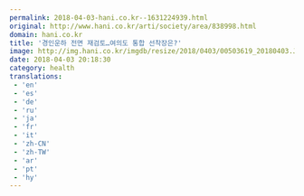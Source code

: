 ```yaml
---
permalink: 2018-04-03-hani.co.kr--1631224939.html
original: http://www.hani.co.kr/arti/society/area/838998.html
domain: hani.co.kr
title: '경인운하 전면 재검토…여의도 통합 선착장은?'
image: http://img.hani.co.kr/imgdb/resize/2018/0403/00503619_20180403.JPG
date: 2018-04-03 20:18:30
category: health
translations: 
 - 'en'
 - 'es'
 - 'de'
 - 'ru'
 - 'ja'
 - 'fr'
 - 'it'
 - 'zh-CN'
 - 'zh-TW'
 - 'ar'
 - 'pt'
 - 'hy'
---
```


